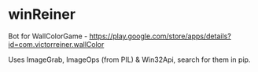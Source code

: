 # winReiner
Bot for WallColorGame - https://play.google.com/store/apps/details?id=com.victorreiner.wallColor


Uses ImageGrab, ImageOps (from PIL) & Win32Api, search for them in pip.
